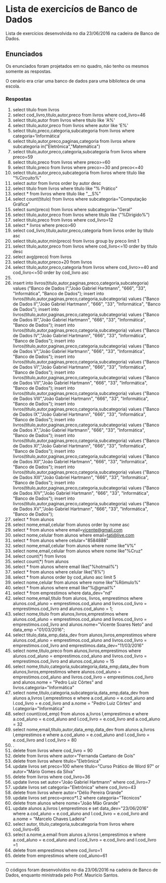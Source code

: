 # Lista de exercicíos de Banco de Dados

Lista de exercícios desenvolvida no dia 23/06/2016 na cadeira de Banco de Dados.

## Enunciados

Os enunciados foram projetados em no quadro, não tenho os mesmos somente as respostas.

O cenário era criar uma banco de dados para uma biblioteca de uma escola.

### Respostas

1.	select titulo from livros
2.	select cod_livro,titulo,autor,preco from livros where cod_livro=46
3.	select titulo,autor from livros where titulo like 'A%'
4.	select titulo,autor,preco from livros where autor like 'E%'
5.	select titulo,preco,categoria,subcategoria from livros where categoria='Informática'
6.	select titulo,autor,preco,paginas,categoria from livros where subcategoria in("Eletrônica","Matemática")
7.	select titulo,autor,preco,categoria,subcategoria from livros where preco=59
8.	select titulo,preco from livros where preco>=60
9.	select titulo,preco from livros where preco>=30 and preco<=40
10.	select titulo,autor,preco,subcategoria from livros where titulo like "%Circuito%"
11.	select autor from livros order by autor desc
12.	select titulo from livros where titulo like "% Prático"
13.	select * from livros where titulo like "__S%"
14.	select count(titulo) from livros where subcategoria="Computação Gráfica"
15.	select sum(preco) from livros where subcategoria="Geral"
16.	select titulo,autor,preco from livros where titulo like ("%Dirigido%")
17.	select titulo,preco from livros where cod_livro=12
18.	select * livros where preco>60
19.	select cod_livro,titulo,autor,preco,categoria from livros order by titulo asc
20.	select titulo,autor,min(preco) from livros group by preco limit 1
21.	select titulo,autor,preco from livros where cod_livro<=10 order by titulo desc
22.	select avg(preco) from livros
23.	select titulo,autor,preco+20 from livros
24.	select titulo,autor,preco,categoria from livros where cod_livro>=40 and cod_livro<=50 order by cod_livro asc
25.	
26.	insert into livros(titulo,autor,paginas,preco,categoria,subcategoria) values ("Banco de Dados I","João Gabriel Hartmann", "666", "33", "Informática", "Banco de Dados");
insert into livros(titulo,autor,paginas,preco,categoria,subcategoria) values ("Banco de Dados II","João Gabriel Hartmann", "666", "33", "Informática", "Banco de Dados");
insert into livros(titulo,autor,paginas,preco,categoria,subcategoria) values ("Banco de Dados III","João Gabriel Hartmann", "666", "33", "Informática", "Banco de Dados");
insert into livros(titulo,autor,paginas,preco,categoria,subcategoria) values ("Banco de Dados IV","João Gabriel Hartmann", "666", "33", "Informática", "Banco de Dados");
insert into livros(titulo,autor,paginas,preco,categoria,subcategoria) values ("Banco de Dados V","João Gabriel Hartmann", "666", "33", "Informática", "Banco de Dados");
insert into livros(titulo,autor,paginas,preco,categoria,subcategoria) values ("Banco de Dados VI","João Gabriel Hartmann", "666", "33", "Informática", "Banco de Dados");
insert into livros(titulo,autor,paginas,preco,categoria,subcategoria) values ("Banco de Dados VII","João Gabriel Hartmann", "666", "33", "Informática", "Banco de Dados");
insert into livros(titulo,autor,paginas,preco,categoria,subcategoria) values ("Banco de Dados VIII","João Gabriel Hartmann", "666", "33", "Informática", "Banco de Dados");
insert into livros(titulo,autor,paginas,preco,categoria,subcategoria) values ("Banco de Dados IX","João Gabriel Hartmann", "666", "33", "Informática", "Banco de Dados");
insert into livros(titulo,autor,paginas,preco,categoria,subcategoria) values ("Banco de Dados X","João Gabriel Hartmann", "666", "33", "Informática", "Banco de Dados");
insert into livros(titulo,autor,paginas,preco,categoria,subcategoria) values ("Banco de Dados XI","João Gabriel Hartmann", "666", "33", "Informática", "Banco de Dados");
insert into livros(titulo,autor,paginas,preco,categoria,subcategoria) values ("Banco de Dados XII","João Gabriel Hartmann", "666", "33", "Informática", "Banco de Dados");
insert into livros(titulo,autor,paginas,preco,categoria,subcategoria) values ("Banco de Dados XIII","João Gabriel Hartmann", "666", "33", "Informática", "Banco de Dados");
insert into livros(titulo,autor,paginas,preco,categoria,subcategoria) values ("Banco de Dados XIV","João Gabriel Hartmann", "666", "33", "Informática", "Banco de Dados");
insert into livros(titulo,autor,paginas,preco,categoria,subcategoria) values ("Banco de Dados XV","João Gabriel Hartmann", "666", "33", "Informática", "Banco de Dados");
27.	select * from alunos
28.	select nome,email,celular from alunos order by nome asc
29.	select * from alunos where email=vicente@gmail.com
30.	select nome,celular from alunos where email=tati@live.com
31.	select * from alunos where celular="8584888"
32.	select nome,email,celular from alunos where nome like"V%"
33.	select nome,email,celular from alunos where nome like"%Cruz"
34.	select count(*) from livros
35.	select count(*) from alunos
36.	select *  from alunos where email like("%hotmail%")
37.	select *  from alunos where celular like("8%")
38.	select *  from alunos order by cod_aluno asc limit 5
39.	select nome,celular from alunos where nome like"%Rômulo%"
40.	select * from alunos where email like"%@gmail%"
41.	select * from emprestimos where data_dev="nd"
42.	select nome,email,titulo from alunos, livros, emprestimos where alunos.cod_aluno = emprestimos.cod_aluno and livros.cod_livro = emprestimos.cod_livro and alunos.cod_aluno = 1;
43.	select nome,titulo from alunos,livros,emprestimos where alunos.cod_aluno = emprestimos.cod_aluno and livros.cod_livro = emprestimos.cod_livro and alunos.nome="Vicente Soares Neto" and data_emp ="01/03/2016";
44.	select titulo,data_emp,data_dev from alunos,livros,emprestimos where alunos.cod_aluno = emprestimos.cod_aluno and livros.cod_livro = emprestimos.cod_livro and emprestimos.data_dev="11/03/2016"
45.	select nome,titulo,preco from alunos,livros,emprestimos where alunos.cod_aluno = emprestimos.cod_aluno and livros.cod_livro = emprestimos.cod_livro and alunos.cod_aluno = 15
46.	select nome,titulo,categoria,subcategoria,data_emp,data_dev from alunos,livros,emprestimos where alunos.cod_aluno = emprestimos.cod_aluno and livros.cod_livro = emprestimos.cod_livro and alunos.nome = "Pedro Luiz Côrtes" and livros.categoria="Informática"
47.	select nome,titulo,categoria,subcategoria,data_emp,data_dev from alunos a,livros l,emprestimos e where a.cod_aluno = e.cod_aluno and l.cod_livro = e.cod_livro and a.nome = "Pedro Luiz Côrtes" and l.categoria="Informática"
48.	select count(cod_emp) from alunos a,livros l,emprestimos e where a.cod_aluno = e.cod_aluno and l.cod_livro = e.cod_livro and a.cod_aluno = 32
49.	select nome,email,titulo,autor,data_emp,data_dev from alunos a,livros l,emprestimos e where a.cod_aluno = e.cod_aluno and l.cod_livro = e.cod_livro and l.cod_livro = 80
50.	.
51.	delete from livros where cod_livro = 90
52.	delete from livros where autor="Fernanda Caetano de Gois"
53.	delete from livros where titulo="Eletrônica"
54.	update livros set preco=100 where titulo="Curso Prático de Word 97" or autor="Mário Gomes da Silva"
55.	delete from livros where cod_livro=36
56.	update livros set autor="João Gabriel Hartmann" where cod_livro=7
57.	update livros set categoria="Eletrônica" where cod_livro=43
58.	delete from livros where autor="Délio Pereira Grande"
59.	update livros set preco=preco*1.2 where categoria="Técnicos"
60.	delete from alunos where nome="João Mão Grande"
61.	update alunos a,livros l,emprestimos e set data_dev="23/06/2016" where a.cod_aluno = e.cod_aluno and l.cod_livro = e.cod_livro and a.nome = "Marcelo Chaves Ladeira"
62.	select autor, titulo,categoria,subcategoria from livros where cod_livro=65
63.	select a.nome,a.email from alunos a,livros l,emprestimos e where a.cod_aluno = e.cod_aluno and l.cod_livro = e.cod_livro and l.cod_livro =1
64.	delete from emprestimos where cod_livro=1
65.	delete from emprestimos where cod_aluno=61


---

O códigos foram desenvolvidos no dia 23/06/2016 na cadeira de Banco de Dados, enquanto ministrada pelo Prof. Mauricio Santos.